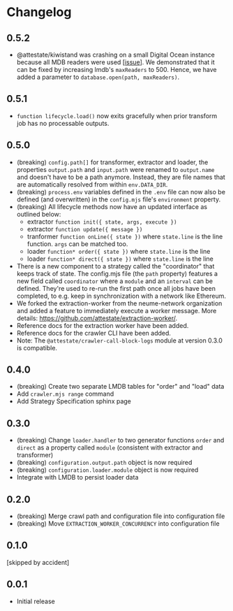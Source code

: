 # Changelog

## 0.5.2

- @attestate/kiwistand was crashing on a small Digital Ocean instance because
  all MDB readers were used
  [[issue](https://github.com/attestate/kiwistand/issues/34)]. We demonstrated
  that it can be fixed by increasing lmdb's `maxReaders` to 500. Hence, we have
  added a parameter to `database.open(path, maxReaders)`.

## 0.5.1

- `function lifecycle.load()` now exits gracefully when prior transform job has
  no processable outputs.

## 0.5.0

- (breaking) `config.path[]` for transformer, extractor and loader, the
  properties `output.path` and `input.path` were renamed to `output.name` and
  doesn't have to be a path anymore. Instead, they are file names that are
  automatically resolved from within `env.DATA_DIR`.
- (breaking) `process.env` variables defined in the `.env` file can now also be
  defined (and overwritten) in the `config.mjs` file's `environment` property.
- (breaking) All lifecycle methods now have an updated interface as outlined
  below:
  - extractor `function init({ state, args, execute })`
  - extractor `function update({ message })`
  - tranformer `function onLine({ state })` where `state.line` is the line
    function. `args` can be matched too.
  - loader `function* order({ state })` where `state.line` is the line
  - loader `function* direct({ state })` where `state.line` is the line
- There is a new component to a strategy called the "coordinator" that keeps
  track of state. The config.mjs file (the `path` property) features a new
  field called `coordinator` where a `module` and an `interval` can be defined.
  They're used to re-run the first path once all jobs have been completed, to
  e.g. keep in synchronization with a network like Ethereum.
- We forked the extraction-worker from the neume-network organization and added
  a feature to immediately execute a worker message. More details:
  https://github.com/attestate/extraction-worker/.
- Reference docs for the extraction worker have been added.
- Reference docs for the crawler CLI have been added.
- Note: The `@attestate/crawler-call-block-logs` module at version 0.3.0 is
  compatible.

## 0.4.0

- (breaking) Create two separate LMDB tables for "order" and "load" data
- Add `crawler.mjs range` command
- Add Strategy Specification sphinx page

## 0.3.0

- (breaking) Change `loader.handler` to two generator functions `order` and
  `direct` as a property called `module` (consistent with extractor and
  transformer)
- (breaking) `configuration.output.path` object is now required
- (breaking) `configuration.loader.module` object is now required
- Integrate with LMDB to persist loader data

## 0.2.0

- (breaking) Merge crawl path and configuration file into configuration file
- (breaking) Move `EXTRACTION_WORKER_CONCURRENCY` into configuration file

## 0.1.0

[skipped by accident]

## 0.0.1

- Initial release
